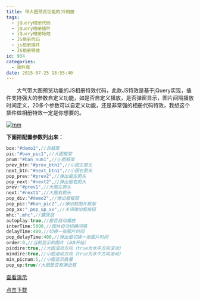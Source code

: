 ```yaml
---
title: 带大图预览功能的JS相册
tags:
  - jQuery相册代码
  - jQuery相册插件
  - jQuery相册特效
  - JS相册代码
  - js相册插件
  - JS相册特效
id: 934
categories:
  - 插件库
date: 2015-07-25 18:55:40
---
```


&emsp;&emsp;大气带大图预览功能的JS相册特效代码，此款JS特效是基于jQuery实现，插件支持强大的参数自定义功能，如是否自定义播放，是否弹窗显示，图片间隔播放时间定义，20多个参数可以自定义功能，还是非常强的相册代码特效，我想这个插件做相册特效一定是你想要的。

[![mm](http://www.npm8.com/wp-content/uploads/2015/07/mm.png)](http://www.npm8.com/wp-content/uploads/2015/07/mm.png)

**下面把配置参数列出来：**
```javascript
box:"#demo1",//总框架
pic:"#ban_pic1",//大图框架
pnum:"#ban_num1",//小图框架
prev_btn:"#prev_btn1",//小图左箭头
next_btn:"#next_btn1",//小图右箭头
pop_prev:"#prev2",//弹出框左箭头
pop_next:"#next2",//弹出框右箭头
prev:"#prev1",//大图左箭头
next:"#next1",//大图右箭头
pop_div:"#demo2",//弹出框框架
pop_pic:"#ban_pic2",//弹出框图片框架
pop_xx:".pop_up_xx",//关闭弹出框按钮
mhc:".mhc",//朦灰层
autoplay:true,//是否自动播放
interTime:5000,//图片自动切换间隔
delayTime:400,//切换一张图片时间
pop_delayTime:400,//弹出框切换一张图片时间
order:0,//当前显示的图片（从0开始）
picdire:true,//大图滚动方向（true为水平方向滚动）
mindire:true,//小图滚动方向（true为水平方向滚动）
min_picnum:5,//小图显示数量
pop_up:true//大图是否有弹出框
```
[查看演示](http://demo.grycheng.com/case/album/)

[点击下载](http://www.npm8.com/wp-content/uploads/2015/07/album.zip)
